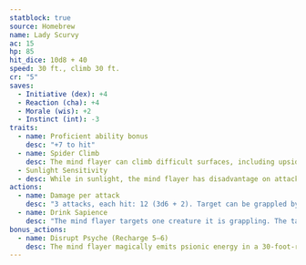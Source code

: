 ```yaml
---
statblock: true
source: Homebrew
name: Lady Scurvy
ac: 15
hp: 85
hit_dice: 10d8 + 40
speed: 30 ft., climb 30 ft.
cr: "5"
saves:
  - Initiative (dex): +4
  - Reaction (cha): +4
  - Morale (wis): +2
  - Instinct (int): -3
traits:
  - name: Proficient ability bonus
    desc: "+7 to hit"
  - name: Spider Climb
    desc: The mind flayer can climb difficult surfaces, including upside down on ceilings, without needing to make an ability check.
  - Sunlight Sensitivity
  - desc: While in sunlight, the mind flayer has disadvantage on attack rolls, as well as on Wisdom (Perception) checks that rely on sight.
actions:
  - name: Damage per attack
    desc: "3 attacks, each hit: 12 (3d6 + 2). Target can be grappled by tentacles."
  - name: Drink Sapience
    desc: "The mind flayer targets one creature it is grappling. The target must succeed on a DC 15 Wisdom saving throw or take 14 (4d6) psychic damage and gain 1 level of [exhaustion](https://5e.tools/conditionsdiseases.html#exhaustion_phb). The mind flayer regains a number of hit points equal to the psychic damage dealt. A creature reduced to 0 hit points by the psychic damage dies."
bonus_actions:
  - name: Disrupt Psyche (Recharge 5–6)
    desc: The mind flayer magically emits psionic energy in a 30-foot-radius sphere centered on itself. Each creature in that area must succeed on a DC 15 Intelligence saving throw or be [incapacitated](https://5e.tools/conditionsdiseases.html#incapacitated_phb) for 1 minute. The [incapacitated](https://5e.tools/conditionsdiseases.html#incapacitated_phb) creature can repeat the saving throw at the end of each of its turns, ending the effect on itself on a success.
---
```

